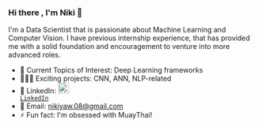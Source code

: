 ### Hi there , I'm Niki 👋

I'm a Data Scientist that is passionate about Machine Learning and Computer Vision. I have previous internship experience, that has provided me with a solid foundation and encouragement to venture into more advanced roles.

- 💬 Current Topics of Interest: Deep Learning frameworks
- 👩🏻‍💻 Exciting projects: CNN, ANN, NLP-related
- 🔗 LinkedIn: <code><a href="https://www.linkedin.com/in/niki-yaw-8831b694/" target="_blank" title="LinkedIn Profile"><img alt="LinkedIn Logo" width="22" src="https://seeklogo.com/images/L/linkedin-icon-logo-FBADE03110-seeklogo.com.png"> LinkedIn</a></code>
- 📧 Email: nikiyaw.08@gmail.com
- ⚡ Fun fact: I'm obsessed with MuayThai!
